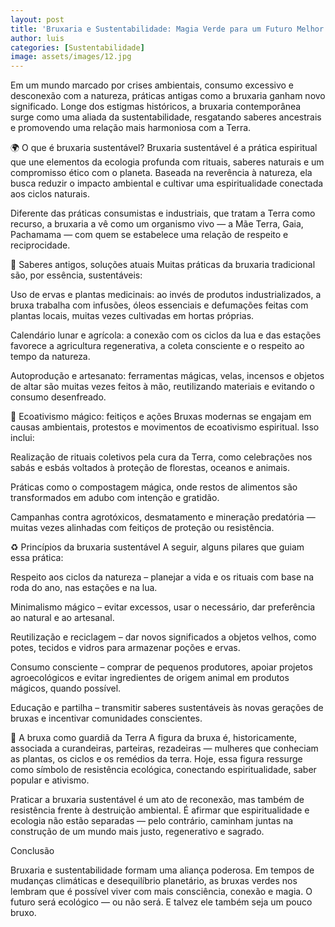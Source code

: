 ```yaml
---
layout: post
title: 'Bruxaria e Sustentabilidade: Magia Verde para um Futuro Melhor'
author: luis
categories: [Sustentabilidade]
image: assets/images/12.jpg
---
```



Em um mundo marcado por crises ambientais, consumo excessivo e desconexão com a natureza, práticas antigas como a bruxaria ganham novo significado. Longe dos estigmas históricos, a bruxaria contemporânea surge como uma aliada da sustentabilidade, resgatando saberes ancestrais e promovendo uma relação mais harmoniosa com a Terra.

🌍 O que é bruxaria sustentável?
Bruxaria sustentável é a prática espiritual que une elementos da ecologia profunda com rituais, saberes naturais e um compromisso ético com o planeta. Baseada na reverência à natureza, ela busca reduzir o impacto ambiental e cultivar uma espiritualidade conectada aos ciclos naturais.

Diferente das práticas consumistas e industriais, que tratam a Terra como recurso, a bruxaria a vê como um organismo vivo — a Mãe Terra, Gaia, Pachamama — com quem se estabelece uma relação de respeito e reciprocidade.

🔮 Saberes antigos, soluções atuais
Muitas práticas da bruxaria tradicional são, por essência, sustentáveis:

Uso de ervas e plantas medicinais: ao invés de produtos industrializados, a bruxa trabalha com infusões, óleos essenciais e defumações feitas com plantas locais, muitas vezes cultivadas em hortas próprias.

Calendário lunar e agrícola: a conexão com os ciclos da lua e das estações favorece a agricultura regenerativa, a coleta consciente e o respeito ao tempo da natureza.

Autoprodução e artesanato: ferramentas mágicas, velas, incensos e objetos de altar são muitas vezes feitos à mão, reutilizando materiais e evitando o consumo desenfreado.

🌱 Ecoativismo mágico: feitiços e ações
Bruxas modernas se engajam em causas ambientais, protestos e movimentos de ecoativismo espiritual. Isso inclui:

Realização de rituais coletivos pela cura da Terra, como celebrações nos sabás e esbás voltados à proteção de florestas, oceanos e animais.

Práticas como o compostagem mágica, onde restos de alimentos são transformados em adubo com intenção e gratidão.

Campanhas contra agrotóxicos, desmatamento e mineração predatória — muitas vezes alinhadas com feitiços de proteção ou resistência.

♻️ Princípios da bruxaria sustentável
A seguir, alguns pilares que guiam essa prática:

Respeito aos ciclos da natureza – planejar a vida e os rituais com base na roda do ano, nas estações e na lua.

Minimalismo mágico – evitar excessos, usar o necessário, dar preferência ao natural e ao artesanal.

Reutilização e reciclagem – dar novos significados a objetos velhos, como potes, tecidos e vidros para armazenar poções e ervas.

Consumo consciente – comprar de pequenos produtores, apoiar projetos agroecológicos e evitar ingredientes de origem animal em produtos mágicos, quando possível.

Educação e partilha – transmitir saberes sustentáveis às novas gerações de bruxas e incentivar comunidades conscientes.

🌾 A bruxa como guardiã da Terra
A figura da bruxa é, historicamente, associada a curandeiras, parteiras, rezadeiras — mulheres que conheciam as plantas, os ciclos e os remédios da terra. Hoje, essa figura ressurge como símbolo de resistência ecológica, conectando espiritualidade, saber popular e ativismo.

Praticar a bruxaria sustentável é um ato de reconexão, mas também de resistência frente à destruição ambiental. É afirmar que espiritualidade e ecologia não estão separadas — pelo contrário, caminham juntas na construção de um mundo mais justo, regenerativo e sagrado.

Conclusão

Bruxaria e sustentabilidade formam uma aliança poderosa. Em tempos de mudanças climáticas e desequilíbrio planetário, as bruxas verdes nos lembram que é possível viver com mais consciência, conexão e magia. O futuro será ecológico — ou não será. E talvez ele também seja um pouco bruxo.